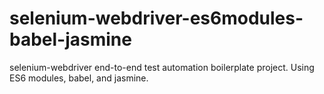 # selenium-webdriver-es6modules-babel-jasmine
selenium-webdriver end-to-end test automation boilerplate project. Using ES6 modules, babel, and jasmine.
